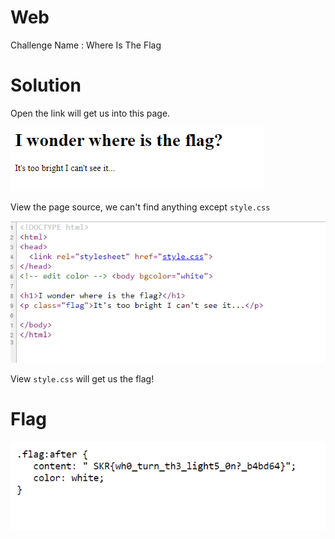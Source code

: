 # Web

Challenge Name : Where Is The Flag

# Solution

Open the link will get us into this page.

![](https://github.com/H0j3n/EzpzCTF/blob/main/src/Pasted%20image%2020210609144846.png)

View the page source, we can't find anything except `style.css`

![](https://github.com/H0j3n/EzpzCTF/blob/main/src/Pasted%20image%2020210609144913.png)

View `style.css` will get us the flag!

# Flag

![](https://github.com/H0j3n/EzpzCTF/blob/main/src/Pasted%20image%2020210609144943.png)


